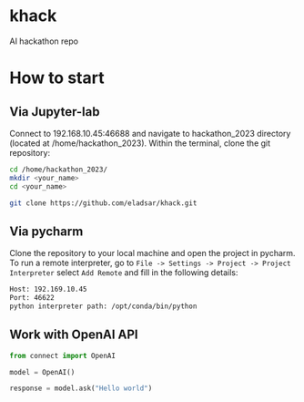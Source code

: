 # khack
AI hackathon repo


# How to start

## Via Jupyter-lab
Connect to 192.168.10.45:46688 and navigate to hackathon_2023 directory
(located at /home/hackathon_2023).
Within the terminal, clone the git repository:

```bash
cd /home/hackathon_2023/ 
mkdir <your_name>
cd <your_name>

git clone https://github.com/eladsar/khack.git 
```

## Via pycharm

Clone the repository to your local machine and open the project in pycharm.
To run a remote interpreter, go to `File -> Settings -> Project -> Project Interpreter`
select `Add Remote` and fill in the following details:

```bash
Host: 192.169.10.45
Port: 46622
python interpreter path: /opt/conda/bin/python
```

## Work with OpenAI API

```python
from connect import OpenAI

model = OpenAI()

response = model.ask("Hello world")
```
